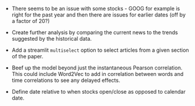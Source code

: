 - There seems to be an issue with some stocks - GOOG for example is right for the past year and then there are issues for earlier dates (off by a factor of 20?)

- Create further analysis by comparing the current news to the trends suggested by the historical data.

- Add a streamlit `multiselect` option to select articles from a given section of the paper.

- Beef up the model beyond just the instantaneous Pearson correlation.  This could include Word2Vec to add in correlation between words and time correlations to see any delayed effects.

- Define date relative to when stocks open/close as opposed to calendar date.